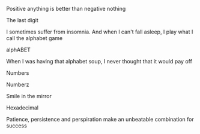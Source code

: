 Positive anything is better than negative nothing

The last digit


I sometimes suffer from insomnia. And when I can't fall asleep, I play what I call the alphabet game


alphABET


When I was having that alphabet soup, I never thought that it would pay off


 Numbers


Numberz


Smile in the mirror


Hexadecimal


Patience, persistence and perspiration make an unbeatable combination for success


